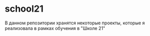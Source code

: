 # school21

В данном репозитории хранятся некоторые проекты, которые я реализовала в рамках обучения в "Школе 21"

